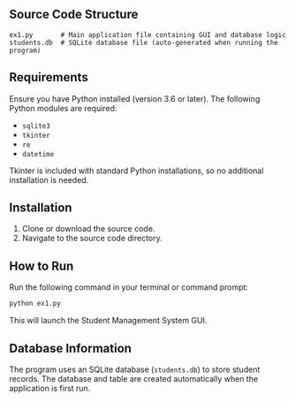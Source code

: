 ## Source Code Structure

```
ex1.py       # Main application file containing GUI and database logic
students.db  # SQLite database file (auto-generated when running the program)
```

## Requirements

Ensure you have Python installed (version 3.6 or later). The following Python modules are required:

- `sqlite3`
- `tkinter`
- `re`
- `datetime`

Tkinter is included with standard Python installations, so no additional installation is needed.

## Installation

1. Clone or download the source code.
2. Navigate to the source code directory.

## How to Run

Run the following command in your terminal or command prompt:

```bash
python ex1.py
```

This will launch the Student Management System GUI.

## Database Information

The program uses an SQLite database (`students.db`) to store student records. The database and table are created automatically when the application is first run.
